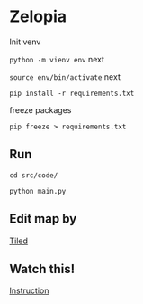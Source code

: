 # Zelopia

Init venv

``` python -m vienv env ```
next

``` source env/bin/activate ```
next

``` pip install -r requirements.txt ```

freeze packages

``` pip freeze > requirements.txt ```

## Run

``` cd src/code/ ```

``` python main.py ```

## Edit map by
[Tiled](https://www.mapeditor.org/) 

## Watch this!
 [Instruction](https://www.youtube.com/watch?v=wJMDh9QGRgs)